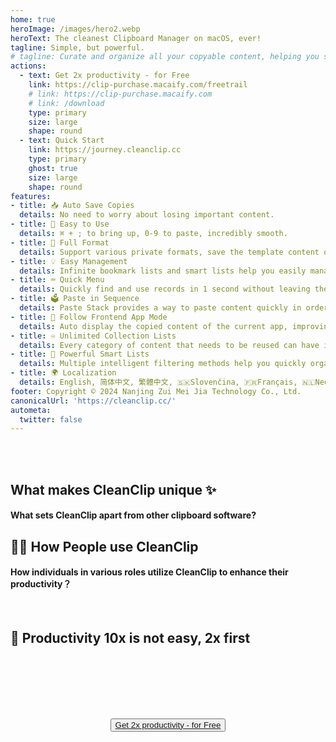 ```yaml
---
home: true
heroImage: /images/hero2.webp
heroText: The cleanest Clipboard Manager on macOS, ever!
tagline: Simple, but powerful.
# tagline: Curate and organize all your copyable content, helping you stay focused on your creative process and saving you precious time.
actions:
  - text: Get 2x productivity - for Free
    link: https://clip-purchase.macaify.com/freetrail
    # link: https://clip-purchase.macaify.com
    # link: /download
    type: primary
    size: large
    shape: round
  - text: Quick Start
    link: https://journey.cleanclip.cc
    type: primary
    ghost: true
    size: large
    shape: round
features:
- title: 📥 Auto Save Copies
  details: No need to worry about losing important content.
- title: 🚀 Easy to Use
  details: ⌘ + ; to bring up, 0-9 to paste, incredibly smooth.
- title: 🌈 Full Format
  details: Support various private formats, save the template content of your favorite apps.
- title: 💡 Easy Management
  details: Infinite bookmark lists and smart lists help you easily manage your content.
- title: ⌨️ Quick Menu
  details: Quickly find and use records in 1 second without leaving the keyboard.
- title: 🗳️ Paste in Sequence
  details: Paste Stack provides a way to paste content quickly in order.
- title: 🧲 Follow Frontend App Mode
  details: Auto display the copied content of the current app, improving efficiency in specific scenarios.
- title: ♾️ Unlimited Collection Lists
  details: Every category of content that needs to be reused can have its own place.
- title: 🧠 Powerful Smart Lists
  details: Multiple intelligent filtering methods help you quickly organize and filter specific content.
- title: 🌍 Localization
  details: English, 简体中文, 繁體中文, 🇸🇰Slovenčina, 🇫🇷Français, 🇳🇱Nederlands, 🇯🇵にほんご, 🇬🇷ελληνικά，🇩🇪Deutsch，🇪🇸Español，🇰🇷한국어，🇸🇦العربية，🇹🇭ไทย <a href="/discounts">Help Translate</a>
footer: Copyright © 2024 Nanjing Zui Mei Jia Technology Co., Ltd.
canonicalUrl: 'https://cleanclip.cc/'
autometa:
  twitter: false
---
```


</br>
</br>

<div class="segments">

  <div class="usp">

  ## What makes CleanClip unique ✨
  #### What sets CleanClip apart from other clipboard software?

  <usp-Usp/>

  </div>

  <TabFeatures-MainWindow class="tabfeatures"/>
  <TabFeatures-QuickMenu class="tabfeatures"/>
  <TabFeatures-PasteStack class="tabfeatures"/>
  
  <div class="usecase">

  ## 👩‍💻 How People use CleanClip
  #### How individuals in various roles utilize CleanClip to enhance their productivity？

  <usecase-UseCases/>

  </div>

  <!-- <div class="comments"> -->

  <!-- ## 🎉 Meet CleanClip Users
  #### From Reddit, the most genuine users all love CleanClip!

  <MeetUsers/>

  </div> -->

  <FAQPage />

  <div class="encourage">
  </br>

  ## 🚀 Productivity 10x is not easy, 2x first

  </br>
  </br>

  <div style="display: flex; justify-content: center;">
    <div style="text-align: center">
      <!-- <img src="/images/twitter_card.webp"/> -->
      <button type="button" class="ant-btn ant-btn-primary ant-btn-round ant-btn-lg" style="margin-top: 64px">
        <!-- <a href="https://macaify.lemonsqueezy.com/checkout/buy/69bd0056-9182-4030-9aaf-bd0604db751b?embed=1&media=0&logo=0&desc=0&discount=0&enabled=114543" class="lemonsqueezy-button"> -->
        <a href="https://clip-purchase.macaify.com/freetrail">
                      Get 2x productivity - for Free
        </a>
      </button>
    </div>
  </div>

  </br>
  </br>
  </br>
  </div>

</div>
<NewFooter/>